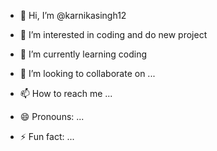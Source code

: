 - 👋 Hi, I’m @karnikasingh12
- 👀 I’m interested in  coding and do new project
- 🌱 I’m currently learning coding

- 💞️ I’m looking to collaborate on ...
- 📫 How to reach me ...
- 😄 Pronouns: ...
- ⚡ Fun fact: ...

<!---
karnikasingh12/karnikasingh12 is a ✨ special ✨ repository because its `README.md` (this file) appears on your GitHub profile.
You can click the Preview link to take a look at your changes.
--->
